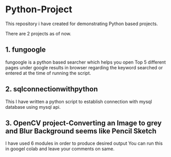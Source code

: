 # Python-Project
This repository i have created for demonstrating Python based projects.

There are 2 projects as of now.<br>

<h2>1. fungoogle</h2>
fungoogle is a python based searcher which helps you open Top 5 different pages under google results in browser regarding the keyword searched or entered
at the time of running the script.<br>

<h2>2. sqlconnectionwithpython</h2>
This I have written a python script to establish connection with mysql database using mysql api.

<h2>3. OpenCV project-Converting an Image to grey and Blur Background seems like Pencil Sketch</h2>
I have used 6 modules in order to produce desired output You can run this in googel colab and leave your comments on same. 
